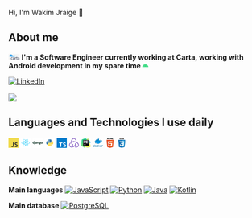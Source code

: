 Hi, I'm Wakim Jraige 👋

## About me

<img height="12" src="https://raw.githubusercontent.com/wakim/wakim/master/assets/images/carta_logo.png" /> **I'm a Software Engineer currently working at Carta, working with Android development in my spare time <img height="12" src="https://raw.githubusercontent.com/github/explore/80688e429a7d4ef2fca1e82350fe8e3517d3494d/topics/android/android.png">**

[![LinkedIn](https://img.shields.io/static/v1?label=LinkedIn&message=%20&color=informational&logo=LinkedIn&style=flat-square&logoColor=white)](https://www.linkedin.com/in/wakimjraige)

<img align='center' src="https://github-readme-stats.vercel.app/api?username=wakim&show_icons=true">

## Languages and Technologies I use daily

<code><img height="20" src="https://raw.githubusercontent.com/github/explore/80688e429a7d4ef2fca1e82350fe8e3517d3494d/topics/javascript/javascript.png"></code>
<code><img height="20" src="https://raw.githubusercontent.com/github/explore/80688e429a7d4ef2fca1e82350fe8e3517d3494d/topics/react/react.png"></code>
<code><img height="20" src="https://raw.githubusercontent.com/github/explore/80688e429a7d4ef2fca1e82350fe8e3517d3494d/topics/django/django.png"></code>
<code><img height="20" src="https://raw.githubusercontent.com/github/explore/80688e429a7d4ef2fca1e82350fe8e3517d3494d/topics/python/python.png"></code>
<code><img height="20" src="https://raw.githubusercontent.com/github/explore/80688e429a7d4ef2fca1e82350fe8e3517d3494d/topics/typescript/typescript.png"></code>
<code><img height="20" src="https://raw.githubusercontent.com/github/explore/80688e429a7d4ef2fca1e82350fe8e3517d3494d/topics/redux/redux.png"></code>
<code><img height="20" src="https://raw.githubusercontent.com/wakim/wakim/master/assets/images/pycharm.png"></code>
<code><img height="20" src="https://raw.githubusercontent.com/github/explore/80688e429a7d4ef2fca1e82350fe8e3517d3494d/topics/docker/docker.png"></code>
<code><img height="20" src="https://raw.githubusercontent.com/github/explore/80688e429a7d4ef2fca1e82350fe8e3517d3494d/topics/html/html.png"></code>
<code><img height="20" src="https://raw.githubusercontent.com/github/explore/80688e429a7d4ef2fca1e82350fe8e3517d3494d/topics/css/css.png"></code>


## Knowledge

**Main languages**
[![JavaScript](https://img.shields.io/badge/-JavaScript-black?style=flat-square&logo=javascript&link=https://github.com/wakim/)](https://github.com/wakim/)
[![Python](https://img.shields.io/badge/-Python-black?style=flat-square&logo=Python&link=https://github.com/wakim/)](https://github.com/wakim/)
[![Java](https://img.shields.io/badge/-Java-afd0ea?style=flat-square&logo=Java&link=https://github.com/wakim/)](https://github.com/wakim/)
[![Kotlin](https://img.shields.io/badge/-Kotlin-afd0ea?style=flat-square&logo=Kotlin&link=https://github.com/wakim/)](https://github.com/wakim/)


**Main database**
[![PostgreSQL](https://img.shields.io/badge/-PostgreSQL-336791?style=flat-square&logo=postgresql&link=https://github.com/wakim/)](https://github.com/wakim/)

<!--
**wakim/wakim** is a ✨ _special_ ✨ repository because its `README.md` (this file) appears on your GitHub profile.

Here are some ideas to get you started:

- 🔭 I’m currently working on ...
- 🌱 I’m currently learning ...
- 👯 I’m looking to collaborate on ...
- 🤔 I’m looking for help with ...
- 💬 Ask me about ...
- 📫 How to reach me: ...
- 😄 Pronouns: ...
- ⚡ Fun fact: ...
-->
